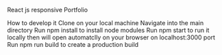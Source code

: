 React js responsive Portfolio

How to develop it
Clone on your local machine
Navigate into the main directory
Run npm install to install node modules
Run npm start to run it locally then will open automatclly on your browser on localhost:3000 port
Run npm run build to create a production build

